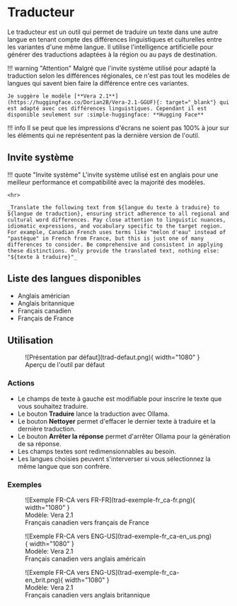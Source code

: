 # Traducteur

Le traducteur est un outil qui permet de traduire un texte dans une autre langue en tenant compte des différences linguistiques et culturelles entre les variantes d'une même langue. Il utilise l'intelligence artificielle pour générer des traductions adaptées à la région ou au pays de destination.


!!! warning "Attention"
    Malgré que l'invite système utilisé pour adapté la traduction selon les différences régionales, ce n'est pas tout les modèles de langues qui savent bien faire la différence entre ces variantes.

    Je suggère le modèle [**Vera 2.1**](https://huggingface.co/Dorian2B/Vera-2.1-GGUF){: target="_blank"} qui est adapté avec ces différences linguistiques. Cependant il est disponible seulement sur :simple-huggingface: **Hugging Face**


!!! info 
    Il se peut que les impressions d'écrans ne soient pas 100% à jour sur les éléments qui ne représentent pas la dernière version de l'outil.

## Invite système

!!! quote "Invite système"
    L'invite système utilisé est en anglais pour une meilleur performance et compatibilité avec la majorité des modèles.

    <hr>

    _Translate the following text from ${langue du texte à traduire} to ${langue de traduction}, ensuring strict adherence to all regional and cultural word differences. Pay close attention to linguistic nuances, idiomatic expressions, and vocabulary specific to the target region. For example, Canadian French uses terms like "melon d'eau" instead of "pastèque" in French from France, but this is just one of many differences to consider. Be comprehensive and consistent in applying these distinctions. Only provide the translated text, nothing else: "${texte à traduire}"_
    


## Liste des langues disponibles

- Anglais américian
- Anglais britannique
- Français canadien
- Français de France

## Utilisation


<figure markdown>
  ![Présentation par défaut](trad-defaut.png){ width="1080" }
  <figcaption>Aperçu de l'outil par défaut</figcaption>
</figure>

### Actions


- Le champs de texte à gauche est modifiable pour inscrire le texte que vous souhaitez traduire.
- Le bouton **Traduire** lance la traduction avec Ollama.
- Le bouton **Nettoyer** permet d'effacer le dernier texte à traduire et la dernière traduction.
- Le bouton **Arrêter la réponse** permet d'arrêter Ollama pour la génération de sa réponse.
- Les champs textes sont redimensionnables au besoin.
- Les langues choisies peuvent s'interverser si vous sélectionnez la même langue que son confrère.

### Exemples

<div class="grid cards" markdown>
<figure markdown class="card">
  ![Exemple FR-CA vers FR-FR](trad-exemple-fr_ca-fr.png){ width="1080" }
  <figcaption>Modèle: Vera 2.1</figcaption>
  <figcaption>Français canadien vers français de France</figcaption>
</figure>

<figure markdown class="card">
  ![Exemple FR-CA vers ENG-US](trad-exemple-fr_ca-en_us.png){ width="1080" }
  <figcaption>Modèle: Vera 2.1</figcaption>
  <figcaption>Français canadien vers anglais américain</figcaption>
</figure>

<figure markdown class="card">
  ![Exemple FR-CA vers ENG-US](trad-exemple-fr_ca-en_brit.png){ width="1080" }
  <figcaption>Modèle: Vera 2.1</figcaption>
  <figcaption>Français canadien vers anglais britannique</figcaption>
</figure>
</div>


